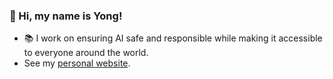 ### 👋  Hi, my name is Yong!

- 📚 I work on ensuring AI safe and responsible while making it accessible to everyone around the world.
- See my [personal website](https://yongzx.github.io/).
